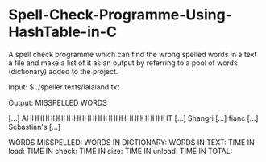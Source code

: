 # Spell-Check-Programme-Using-HashTable-in-C
A spell check programme which can find the wrong spelled words in a text a file and make a list of it as an output by referring to a pool of words (dictionary) added to the project.

Input:
$ ./speller texts/lalaland.txt

Output:
MISSPELLED WORDS

[...]
AHHHHHHHHHHHHHHHHHHHHHHHHHHHT
[...]
Shangri
[...]
fianc
[...]
Sebastian's
[...]

WORDS MISSPELLED:
WORDS IN DICTIONARY:
WORDS IN TEXT:
TIME IN load:
TIME IN check:
TIME IN size:
TIME IN unload:
TIME IN TOTAL:
